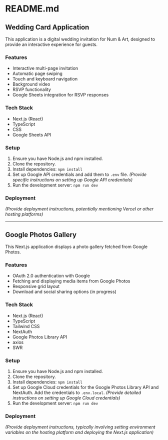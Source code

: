 # README.md

## Wedding Card Application

This application is a digital wedding invitation for Num & Art, designed to provide an interactive experience for guests.

### Features

-   Interactive multi-page invitation
-   Automatic page swiping
-   Touch and keyboard navigation
-   Background video
-   RSVP functionality
-   Google Sheets integration for RSVP responses

### Tech Stack

-   Next.js (React)
-   TypeScript
-   CSS
-   Google Sheets API

### Setup

1.  Ensure you have Node.js and npm installed.
2.  Clone the repository.
3.  Install dependencies: `npm install`
4.  Set up Google API credentials and add them to `.env` file.  *(Provide specific instructions on setting up Google API credentials)*
5.  Run the development server: `npm run dev`

### Deployment

*(Provide deployment instructions, potentially mentioning Vercel or other hosting platforms)*

---

## Google Photos Gallery

This Next.js application displays a photo gallery fetched from Google Photos.

### Features

-   OAuth 2.0 authentication with Google
-   Fetching and displaying media items from Google Photos
-   Responsive grid layout
-   Download and social sharing options (in progress)

### Tech Stack

-   Next.js (React)
-   TypeScript
-   Tailwind CSS
-   NextAuth
-   Google Photos Library API
-   axios
-   SWR

### Setup

1.  Ensure you have Node.js and npm installed.
2.  Clone the repository.
3.  Install dependencies: `npm install`
4.  Set up Google Cloud credentials for the Google Photos Library API and NextAuth. Add the credentials to `.env.local`.  *(Provide detailed instructions on setting up Google Cloud credentials)*
5.  Run the development server: `npm run dev`

### Deployment

*(Provide deployment instructions, typically involving setting environment variables on the hosting platform and deploying the Next.js application)*